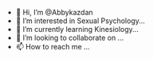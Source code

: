 - 👋 Hi, I’m @Abbykazdan
- 👀 I’m interested in Sexual Psychology...
- 🌱 I’m currently learning Kinesiology...
- 💞️ I’m looking to collaborate on ...
- 📫 How to reach me ...

<!---
Abbykazdan/Abbykazdan is a ✨ special ✨ repository because its `README.md` (this file) appears on your GitHub profile.
You can click the Preview link to take a look at your changes.
--->

